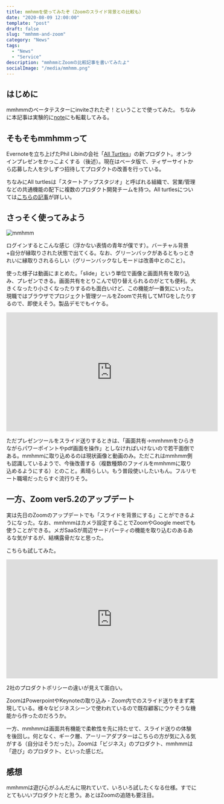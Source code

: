 ```yaml
---
title: mmhmmを使ってみたぞ（Zoomのスライド背景との比較も）
date: "2020-08-09 12:00:00"
template: "post"
draft: false
slug: "mmhmm-and-zoom"
category: "News"
tags:
  - "News"
  - "Service"
description: "mmhmmとZoomの比較記事を書いてみたよ"
socialImage: "/media/mmhmm.png"
---
```


## はじめに
mmhmmのベータテスターにinviteされたぞ！ということで使ってみた。
ちなみに本記事は実験的に[note](https://note.com/ryopenguin)にも転載してみる。

## そもそもmmhmmって
Evernoteを立ち上げたPhil Libinの会社「[All Turtles](https://www.all-turtles.com/)」の新プロダクト。オンラインプレゼンをかっこよくする（後述）。現在はベータ版で、ティザーサイトから応募した人を少しずつ招待してプロダクトの改善を行っている。

ちなみにAll turtlesは「スタートアップスタジオ」と呼ばれる組織で、営業/管理などの共通機能の配下に複数のプロダクト開発チームを持つ。All turtlesについては[こちらの記事](https://thebridge.jp/2017/07/phil-libin-annouces-all-turtles-in-tokyo)が詳しい。

## さっそく使ってみよう
![mmhmm](/media/mmhmm.png)

ログインするとこんな感じ（浮かない表情の青年が僕です）。バーチャル背景+自分が縁取りされた状態で出てくる。なお、グリーンバックがあるともっときれいに縁取りされるらしい（グリーンバックなしモードは改善中とのこと）。

使った様子は動画にまとめた。「slide」という単位で画像と画面共有を取り込み、プレゼンできる。画面共有をとりこんで切り替えられるのがとても便利。大きくなったり小さくなったりするのも面白いけど、この機能が一番気にいった。現職ではブラウザでプロジェクト管理ツールをZoomで共有してMTGをしたりするので、即使えそう。製品デモでもイケる。

<iframe width="560" height="315" src="https://www.youtube.com/embed/OtW7Kc_bZ6k" frameborder="0" allow="accelerometer; autoplay; encrypted-media; gyroscope; picture-in-picture" allowfullscreen></iframe>

ただプレゼンツールをスライド送りするときは、「画面共有→mmhmmをひらきながらパワーポイントやpdf画面を操作」としなければいけないので若干面倒である。mmhmmに取り込めるのは現状画像と動画のみ。ただこれはmmhmm側も認識しているようで、今後改善する（複数種類のファイルをmmhmmに取り込めるようにする）とのこと。素晴らしい。もう普段使いしたいもん。フルリモート職場だったらすぐ流行りそう。

## 一方、Zoom ver5.2のアップデート
実は先日のZoomのアップデートでも「スライドを背景にする」ことができるようになった。なお、mmhmmはカメラ設定することでZoomやGoogle meetでも使うことができる。メガSaaSが周辺サードパーティの機能を取り込むのあるあるな気がするが、結構露骨だなと思った。

こちらも試してみた。

<iframe width="560" height="315" src="https://www.youtube.com/embed/rogFfgiNObY" frameborder="0" allow="accelerometer; autoplay; encrypted-media; gyroscope; picture-in-picture" allowfullscreen></iframe>

2社のプロダクトポリシーの違いが見えて面白い。

ZoomはPowerpointやKeynoteの取り込み・Zoom内でのスライド送りをまず実現している。様々なビジネスシーンで使われているので既存顧客にウケそうな機能から作ったのだろうか。

一方、mmhmmは画面共有機能で柔軟性を先に持たせて、スライド送りの体験を後回し。何となく、ギーク層、アーリーアダプターはこちらの方が気に入る気がする（自分はそうだった）。Zoomは「ビジネス」のプロダクト、mmhmmは「遊び」のプロダクト、といった感じだ。

## 感想
mmhmmは遊び心がふんだんに現れていて、いろいろ試したくなる仕様。すでにとてもいいプロダクトだと思う。あとはZoomの追随も要注目。